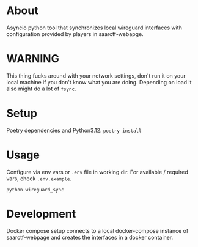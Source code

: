 # About

Asyncio python tool that synchronizes local wireguard interfaces with configuration 
provided by players in saarctf-webapge.

# WARNING

This thing fucks around with your network settings, don't run it on your local
machine if you don't know what you are doing. Depending on load it also might do a lot
of `fsync`.

# Setup

Poetry dependencies and Python3.12.
`poetry install`

# Usage

Configure via env vars or `.env` file in working dir.
For available / required vars, check `.env.example`.

`python wireguard_sync`

# Development

Docker compose setup connects to a local docker-compose instance of saarctf-webpage
and creates the interfaces in a docker container. 

